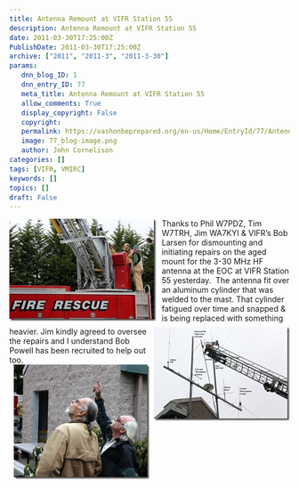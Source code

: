 ```yaml
---
title: Antenna Remount at VIFR Station 55
description: Antenna Remount at VIFR Station 55
date: 2011-03-30T17:25:00Z
PublishDate: 2011-03-30T17:25:00Z
archive: ["2011", "2011-3", "2011-3-30"]
params:
   dnn_blog_ID: 1
   dnn_entry_ID: 77
   meta_title: Antenna Remount at VIFR Station 55
   allow_comments: True
   display_copyright: False
   copyright: 
   permalink: https://vashonbeprepared.org/en-us/Home/EntryId/77/Antenna-Remount-at-VIFR-Station-55
   image: 77_blog-image.png
   author: John Cornelison
categories: []
tags: [VIFR, VMIRC]
keywords: []
topics: []
draft: False
---
```


<p><a href="/images/dnnBlog/1/77/Windows-Live-Writer-Antenna-Refresh-at-VIFR-Station-55_90D4-ff_1267241.1000x693_2.jpg"><img title="ff_1267241.1000x693" border="0" alt="ff_1267241.1000x693" align="left" width="264" height="184" style="background-image: none; border-bottom: 0px; border-left: 0px; margin: 0px 10px 10px 0px; padding-left: 0px; padding-right: 0px; display: inline; float: left; border-top: 0px; border-right: 0px; padding-top: 0px" src="/images/dnnBlog/1/77/Windows-Live-Writer-Antenna-Refresh-at-VIFR-Station-55_90D4-ff_1267241.1000x693_thumb.jpg" /></a>Thanks to Phil W7PDZ, Tim W7TRH, Jim WA7KYI &amp; VIFR’s Bob Larsen<a href="/images/dnnBlog/1/77/Windows-Live-Writer-Antenna-Refresh-at-VIFR-Station-55_90D4-ff_1267225_2.jpg"><img title="ff_1267225" border="0" alt="ff_1267225" align="right" width="244" height="169" style="background-image: none; border-bottom: 0px; border-left: 0px; padding-left: 0px; padding-right: 0px; display: inline; float: right; border-top: 0px; border-right: 0px; padding-top: 0px" src="/images/dnnBlog/1/77/Windows-Live-Writer-Antenna-Refresh-at-VIFR-Station-55_90D4-ff_1267225_thumb.jpg" /></a> for dismounting and initiating repairs on the aged mount for the 3-30 MHz HF antenna at the EOC at VIFR Station 55 yesterday.&#160; The antenna fit over an aluminum cylinder that was welded to the mast. That cylinder fatigued over time and snapped &amp; is being replaced with something heavier. Jim kindly agreed to oversee the repairs and I understand Bob Powell has been recruited to help out too.<a href="/images/dnnBlog/1/77/Windows-Live-Writer-Antenna-Refresh-at-VIFR-Station-55_90D4-ff_1267216.1000x843_2.jpg"><img title="ff_1267216.1000x843" border="0" alt="ff_1267216.1000x843" width="244" height="206" style="background-image: none; border-bottom: 0px; border-left: 0px; padding-left: 0px; padding-right: 0px; display: block; float: none; margin-left: auto; border-top: 0px; margin-right: auto; border-right: 0px; padding-top: 0px" src="/images/dnnBlog/1/77/Windows-Live-Writer-Antenna-Refresh-at-VIFR-Station-55_90D4-ff_1267216.1000x843_thumb.jpg" /></a></p>
